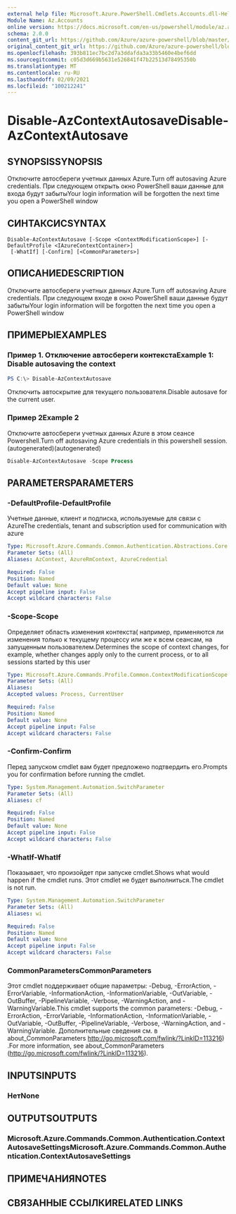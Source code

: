 ```yaml
---
external help file: Microsoft.Azure.PowerShell.Cmdlets.Accounts.dll-Help.xml
Module Name: Az.Accounts
online version: https://docs.microsoft.com/en-us/powershell/module/az.accounts/disable-azcontextautosave
schema: 2.0.0
content_git_url: https://github.com/Azure/azure-powershell/blob/master/src/Accounts/Accounts/help/Disable-AzContextAutosave.md
original_content_git_url: https://github.com/Azure/azure-powershell/blob/master/src/Accounts/Accounts/help/Disable-AzContextAutosave.md
ms.openlocfilehash: 393b811ec7bc2d7a3ddafda3a33b5460e4bef6dd
ms.sourcegitcommit: c05d3d669b5631e526841f47b22513d78495350b
ms.translationtype: MT
ms.contentlocale: ru-RU
ms.lasthandoff: 02/09/2021
ms.locfileid: "100212241"
---
```

# <span data-ttu-id="f84f0-101">Disable-AzContextAutosave</span><span class="sxs-lookup"><span data-stu-id="f84f0-101">Disable-AzContextAutosave</span></span>

## <span data-ttu-id="f84f0-102">SYNOPSIS</span><span class="sxs-lookup"><span data-stu-id="f84f0-102">SYNOPSIS</span></span>
<span data-ttu-id="f84f0-103">Отключите автосбереги учетных данных Azure.</span><span class="sxs-lookup"><span data-stu-id="f84f0-103">Turn off autosaving Azure credentials.</span></span>  <span data-ttu-id="f84f0-104">При следующем открыть окно PowerShell ваши данные для входа будут забыты</span><span class="sxs-lookup"><span data-stu-id="f84f0-104">Your login information will be forgotten the next time you open a PowerShell window</span></span>

## <span data-ttu-id="f84f0-105">СИНТАКСИС</span><span class="sxs-lookup"><span data-stu-id="f84f0-105">SYNTAX</span></span>

```
Disable-AzContextAutosave [-Scope <ContextModificationScope>] [-DefaultProfile <IAzureContextContainer>]
 [-WhatIf] [-Confirm] [<CommonParameters>]
```

## <span data-ttu-id="f84f0-106">ОПИСАНИЕ</span><span class="sxs-lookup"><span data-stu-id="f84f0-106">DESCRIPTION</span></span>
<span data-ttu-id="f84f0-107">Отключите автосбереги учетных данных Azure.</span><span class="sxs-lookup"><span data-stu-id="f84f0-107">Turn off autosaving Azure credentials.</span></span>  <span data-ttu-id="f84f0-108">При следующем входе в окно PowerShell ваши данные будут забыты</span><span class="sxs-lookup"><span data-stu-id="f84f0-108">Your login information will be forgotten the next time you open a PowerShell window</span></span>

## <span data-ttu-id="f84f0-109">ПРИМЕРЫ</span><span class="sxs-lookup"><span data-stu-id="f84f0-109">EXAMPLES</span></span>

### <span data-ttu-id="f84f0-110">Пример 1. Отключение автосбереги контекста</span><span class="sxs-lookup"><span data-stu-id="f84f0-110">Example 1: Disable autosaving the context</span></span>
```powershell
PS C:\> Disable-AzContextAutosave
```

<span data-ttu-id="f84f0-111">Отключить автоскрытие для текущего пользователя.</span><span class="sxs-lookup"><span data-stu-id="f84f0-111">Disable autosave for the current user.</span></span>

### <span data-ttu-id="f84f0-112">Пример 2</span><span class="sxs-lookup"><span data-stu-id="f84f0-112">Example 2</span></span>

<span data-ttu-id="f84f0-113">Отключите автосбереги учетных данных Azure в этом сеансе Powershell.</span><span class="sxs-lookup"><span data-stu-id="f84f0-113">Turn off autosaving Azure credentials in this powershell session.</span></span> <span data-ttu-id="f84f0-114">(autogenerated)</span><span class="sxs-lookup"><span data-stu-id="f84f0-114">(autogenerated)</span></span>

```powershell <!-- Aladdin Generated Example --> 
Disable-AzContextAutosave -Scope Process
```

## <span data-ttu-id="f84f0-115">PARAMETERS</span><span class="sxs-lookup"><span data-stu-id="f84f0-115">PARAMETERS</span></span>

### <span data-ttu-id="f84f0-116">-DefaultProfile</span><span class="sxs-lookup"><span data-stu-id="f84f0-116">-DefaultProfile</span></span>
<span data-ttu-id="f84f0-117">Учетные данные, клиент и подписка, используемые для связи с Azure</span><span class="sxs-lookup"><span data-stu-id="f84f0-117">The credentials, tenant and subscription used for communication with azure</span></span>

```yaml
Type: Microsoft.Azure.Commands.Common.Authentication.Abstractions.Core.IAzureContextContainer
Parameter Sets: (All)
Aliases: AzContext, AzureRmContext, AzureCredential

Required: False
Position: Named
Default value: None
Accept pipeline input: False
Accept wildcard characters: False
```

### <span data-ttu-id="f84f0-118">-Scope</span><span class="sxs-lookup"><span data-stu-id="f84f0-118">-Scope</span></span>
<span data-ttu-id="f84f0-119">Определяет область изменения контекста( например, применяются ли изменения только к текущему процессу или же к всем сеансам, на запущенным пользователем.</span><span class="sxs-lookup"><span data-stu-id="f84f0-119">Determines the scope of context changes, for example, whether changes apply only to the current process, or to all sessions started by this user</span></span>

```yaml
Type: Microsoft.Azure.Commands.Profile.Common.ContextModificationScope
Parameter Sets: (All)
Aliases:
Accepted values: Process, CurrentUser

Required: False
Position: Named
Default value: None
Accept pipeline input: False
Accept wildcard characters: False
```

### <span data-ttu-id="f84f0-120">-Confirm</span><span class="sxs-lookup"><span data-stu-id="f84f0-120">-Confirm</span></span>
<span data-ttu-id="f84f0-121">Перед запуском cmdlet вам будет предложено подтвердить его.</span><span class="sxs-lookup"><span data-stu-id="f84f0-121">Prompts you for confirmation before running the cmdlet.</span></span>

```yaml
Type: System.Management.Automation.SwitchParameter
Parameter Sets: (All)
Aliases: cf

Required: False
Position: Named
Default value: None
Accept pipeline input: False
Accept wildcard characters: False
```

### <span data-ttu-id="f84f0-122">-WhatIf</span><span class="sxs-lookup"><span data-stu-id="f84f0-122">-WhatIf</span></span>
<span data-ttu-id="f84f0-123">Показывает, что произойдет при запуске cmdlet.</span><span class="sxs-lookup"><span data-stu-id="f84f0-123">Shows what would happen if the cmdlet runs.</span></span>
<span data-ttu-id="f84f0-124">Этот cmdlet не будет выполниться.</span><span class="sxs-lookup"><span data-stu-id="f84f0-124">The cmdlet is not run.</span></span>

```yaml
Type: System.Management.Automation.SwitchParameter
Parameter Sets: (All)
Aliases: wi

Required: False
Position: Named
Default value: None
Accept pipeline input: False
Accept wildcard characters: False
```

### <span data-ttu-id="f84f0-125">CommonParameters</span><span class="sxs-lookup"><span data-stu-id="f84f0-125">CommonParameters</span></span>
<span data-ttu-id="f84f0-126">Этот cmdlet поддерживает общие параметры: -Debug, -ErrorAction, -ErrorVariable, -InformationAction, -InformationVariable, -OutVariable, -OutBuffer, -PipelineVariable, -Verbose, -WarningAction, and -WarningVariable.</span><span class="sxs-lookup"><span data-stu-id="f84f0-126">This cmdlet supports the common parameters: -Debug, -ErrorAction, -ErrorVariable, -InformationAction, -InformationVariable, -OutVariable, -OutBuffer, -PipelineVariable, -Verbose, -WarningAction, and -WarningVariable.</span></span> <span data-ttu-id="f84f0-127">Дополнительные сведения см. в about_CommonParameters http://go.microsoft.com/fwlink/?LinkID=113216) .</span><span class="sxs-lookup"><span data-stu-id="f84f0-127">For more information, see about_CommonParameters (http://go.microsoft.com/fwlink/?LinkID=113216).</span></span>

## <span data-ttu-id="f84f0-128">INPUTS</span><span class="sxs-lookup"><span data-stu-id="f84f0-128">INPUTS</span></span>

### <span data-ttu-id="f84f0-129">Нет</span><span class="sxs-lookup"><span data-stu-id="f84f0-129">None</span></span>

## <span data-ttu-id="f84f0-130">OUTPUTS</span><span class="sxs-lookup"><span data-stu-id="f84f0-130">OUTPUTS</span></span>

### <span data-ttu-id="f84f0-131">Microsoft.Azure.Commands.Common.Authentication.ContextAutosaveSettings</span><span class="sxs-lookup"><span data-stu-id="f84f0-131">Microsoft.Azure.Commands.Common.Authentication.ContextAutosaveSettings</span></span>

## <span data-ttu-id="f84f0-132">ПРИМЕЧАНИЯ</span><span class="sxs-lookup"><span data-stu-id="f84f0-132">NOTES</span></span>

## <span data-ttu-id="f84f0-133">СВЯЗАННЫЕ ССЫЛКИ</span><span class="sxs-lookup"><span data-stu-id="f84f0-133">RELATED LINKS</span></span>
